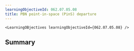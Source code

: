```yaml
---
learningObjectiveId: 062.07.05.08
title: PBN point-in-space (PinS) departure
---
```


```tsx eval
<LearningOBjectives learningObjectiveId={062.07.05.08} />
```

## Summary

